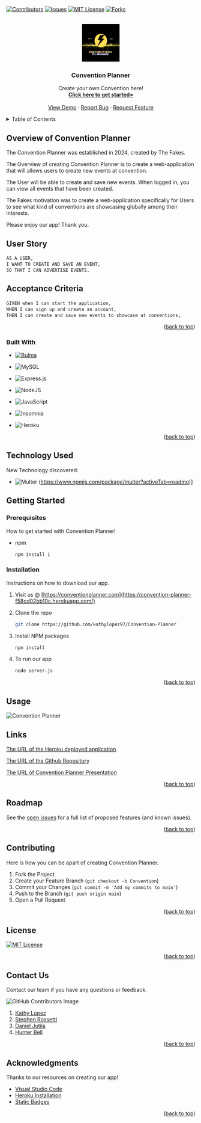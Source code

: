 <!-- When clicked on the top button redirects to top of the readme template-->
<a name="readme-top"></a>
<!-- PROJECT SHIELDS -->
<!-- This showcases the data on who contributed in creating Convetion Planner-->

[![Contributors][contributors-shield]][contributors-url]
[![Issues][issues-shield]][issues-url]
[![MIT License][license-shield]][license-url]
[![Forks][forks-shield]][forks-url]

<!-- PROJECT LOGO -->
<br />
<div align="center">
<a href="https://github.com/kathylopez97/Convention-Planner">
<img src="./public/images/logo.png" alt="Project Logo" width="100" height="100">
</a>
<!-- Project Title and Header -->
<h3 align="r">Convention Planner</h3>

<p align="center">
    Create your own Convention here!
<br />
    <!-- Need to change heroku from develop to main-->
    <!-- Will need to review this again-->
<a href="https://convention-planner-f58cd02bb10c.herokuapp.com/"><strong>Click here to get started»</strong></a>
<br />
<br />
<a href="https://convention-planner-f58cd02bb10c.herokuapp.com/">View Demo</a>
    ·
<a href="https://github.com/kathylopez97/Convention-Planner/issues">Report Bug</a>
    ·
<a href="https://github.com/kathylopez97/Convention-Planner/issues">Request Feature</a>
  </p>
</div>

<!-- Click on Table of Content button to view lists->
<!-- TABLE OF CONTENTS -->
<details>
<summary>Table of Contents</summary>
<ol>
<li>
<a href="#overview-of-convention-planner"> Overview of  Convention Planner</a>
<ul>
<li><a href="#built-with">Built With</a></li>
</ul>
</li>
<li>
<a href="#getting-started">Getting Started</a>
<ul>
<li><a href="#prerequisites">Prerequisites</a></li>
<li><a href="#installation">Installation</a></li>
</ul>
</li>
<li><a href="#technology-used ">Technology Used</a></li>
<li><a href="#usage">Usage</a></li>
<li><a href="#links">Links</a></li>
<li><a href="#roadmap">Roadmap</a></li>
<li><a href="#contributing">Contributing</a></li>
<li><a href="#license">License</a></li>
<li><a href="#contact-us ">Contact Us </a></li>
<li><a href="#acknowledgments">Acknowledgments</a></li>
</ol>
</details>

<!-- ABOUT THE PROJECT -->
<!-- Convention Planner Description Information-->

## Overview of  Convention Planner

The Convention Planner was established in 2024, created by  The Fakes.

The Overview of creating Convention Planner is to create a web-application
that will allows users to create new events at convention.

The User will be able to create and save new events. When logged in, you can view all events that have been created.
 
The Fakes motivation was to create a web-application specifically for Users to see what kind of conventions are showcasing globally among their interests. 

Please enjoy our app! Thank you.

<!-- I create a user story and description of Convention Planner-->

## User Story

```
AS A USER,
I WANT TO CREATE AND SAVE AN EVENT,
SO THAT I CAN ADVERTISE EVENTS.
```

## Acceptance Criteria

```
GIVEN when I can start the application,
WHEN I can sign up and create an account,
THEN I can create and save new events to showcase at conventions,
```

<p align="right">(<a href="#readme-top">back to top</a>)</p>

<!-- Badges used to create our projects-->

### Built With



- [![Bulma][Bulma.io]][bulma-url]

- ![MySQL](https://img.shields.io/badge/mysql-%2300f.svg?style=for-the-badge&logo=mysql&logoColor=white)

- ![Express.js](https://img.shields.io/badge/express.js-%23404d59.svg?style=for-the-badge&logo=express&logoColor=%2361DAFB)

- ![NodeJS](https://img.shields.io/badge/node.js-6DA55F?style=for-the-badge&logo=node.js&logoColor=white)

- ![JavaScript](https://img.shields.io/badge/javascript-%23323330.svg?style=for-the-badge&logo=javascript&logoColor=%23F7DF1E)

- ![Insomnia](https://img.shields.io/badge/Insomnia-black?style=for-the-badge&logo=insomnia&logoColor=5849BE)

- ![Heroku](https://ziadoua.github.io/m3-Markdown-Badges/badges/Heroku/heroku1.svg)




<p align="right">(<a href="#readme-top">back to top</a>)</p>


## Technology  Used
New Technology discovered:
- ![Multer](https://img.shields.io/badge/MULTER--npm--?style=flat-square&logo=npm)
(https://www.npmjs.com/package/multer?activeTab=readme)]

<!-- GETTING STARTED -->

## Getting Started

### Prerequisites

How to get started with Convention Planner!

- npm
  ```sh
  npm install i
  ```
  <!-- Install Instructions on how to download our app-->

### Installation

Instructions on how to download our app.

1. Visit us @ [https://conventionplanner.com](https://convention-planner-f58cd02bb10c.herokuapp.com/)
2. Clone the repo
   ```sh
   git clone https://github.com/kathylopez97/Convention-Planner
   ```
3. Install NPM packages

   ```sh
   npm install
   ```

4. To run our app
   ```sh
   node server.js
   ```

<p align="right">(<a href="#readme-top">back to top</a>)</p>




<!-- USAGE EXAMPLES -->

## Usage
<!-- WIll add  more screenshots id needed of Project once deployed to main-- >
<!-- Will add screenshot of final project once its polished-->

![Convention Planner](public/images/readmelink.png)


## Links 
<!-- Links to our Project for submisson -->
<!-- Need to add deployed application once changde to main -->
[The URL of the Heroku deployed application]()

[The URL of the Github Repository](https://github.com/kathylopez97/Convention-Planner)

[The URL of Convention Planner Presentation](https://docs.google.com/presentation/d/1iKjGeZlp_outK9b6gYZhKDQ28sMzsqkkhbHGM5_JDmc/edit#slide=id.p)


<p align="right">(<a href="#readme-top">back to top</a>)</p>



<!-- ROADMAP -->

## Roadmap

See the [open issues](https://github.com/kathylopez97/Convention-Planner/issues) for a full list of proposed features (and known issues).

<p align="right">(<a href="#readme-top">back to top</a>)</p>

<!-- CONTRIBUTING -->

## Contributing

Here is how you can be apart of creating Convention Planner.

1. Fork the Project
2. Create your Feature Branch (`git checkout -b Convention`)
3. Commit your Changes (`git commit -m 'Add my commits to main'`)
4. Push to the Branch (`git push origin main`)
5. Open a Pull Request

<p align="right">(<a href="#readme-top">back to top</a>)</p>


<!-- LICENSE -->

## License

[![MIT License][license-shield]][license-url]

<p align="right">(<a href="#readme-top">back to top</a>)</p>

<!-- Links to our Convention Planner -->

## Contact Us

Contact our team if you have any questions or feedback.
<!-- Found a feature to show our contact image-->
<!-- I hope you all like it! -->
![GitHub Contributors Image](https://contrib.rocks/image?repo=kathylopez97/Convention-Planner)

<!-- Project Group Contact Info-->

1. [Kathy Lopez](https://github.com/kathylopez97/Convention-Planner)
2. [Stephen Rossetti](https://github.com/stephenrossetti)
3. [Daniel Jutila](https://github.com/DanielJutila)
4. [Hunter Bell](https://github.com/HunterBell512)

<p align="right">(<a href="#readme-top">back to top</a>)</p>

<!-- ACKNOWLEDGMENTS - Resources on creating our app -->

## Acknowledgments

Thanks to our resources on creating our app!

- [Visual Studio Code](https://code.visualstudio.com/)
- [Heroku Installation](https://coding-boot-camp.github.io/full-stack/heroku/deploy-with-heroku-and-mysql)
- [Static Badges](https://shields.io/badges)

<p align="right">(<a href="#readme-top">back to top</a>)</p>

<!-- MARKDOWN LINKS & IMAGES -->
<!-- Contributor Markdown -->
[contributors-shield]:https://img.shields.io/badge/CONTRIBUTORS%20--4?style=for-the-badge&logo=gitlab&labelColor=WHITE
[contributors-url]: https://github.com/kathylopez97/Convention-Planner/graphs/contributors

<!-- Issues Markdown Badge -->

[issues-shield]: https://img.shields.io/badge/ISSUES--2--?style=for-the-badge&logo=github&logoColor=blue
[issues-url]: https://github.com/kathylopez97/Convention-Planner/issues

<!-- Forks Markdown -->
[forks-shield]:https://img.shields.io/badge/FORKS--4--?style=for-the-badge&logo=npm&logoColor=BLUE&labelColor=WHITE&cacheSeconds=%20%23181717&link=r
[forks-url]:https://github.com/kathylopez97/Convention-Planner/forks

<!-- License Markdown badge-->

[license-shield]: https://img.shields.io/badge/MIT%20LICENSE--4?style=for-the-badge&logo=github&labelColor=WHITE&cacheSeconds=%20%23181717&link=r
[license-url]:https://github.com/kathylopez97/Convention-Planner

<!--Framework Makrdown Badge -->

[Bulma.io]: https://img.shields.io/badge/bulma-00D0B1?style=for-the-badge&logo=bulma&logoColor=white
[bulma-url]: https://bulma.io/
